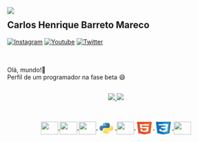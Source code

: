 <img align="left" src="https://cdn.ome.lt/xrNgchrpPa0mDFgJ7T4nQbIDrT0=/fit-in/837x500/smart/uploads/conteudo/fotos/Lista10.gif" width="250"/>

## Carlos Henrique Barreto Mareco

[![Instagram](https://img.shields.io/badge/-Instagram-%23E4405F?style=for-the-badge&logo=instagram&logoColor=white)](https://www.instagram.com/carl_mareco/)
[![Youtube](https://img.shields.io/badge/YouTube-FF0000?style=for-the-badge&logo=youtube&logoColor=white)](https://www.youtube.com/channel/UC353le0uU-SUQ6sCpcLPVFw)
[![Twitter](https://img.shields.io/badge/Twitter-blue?style=for-the-badge&logo=twitter&logoColor=white)](https://twitter.com/carl_mareco)

<br><br>Olá, mundo!👋<br>Perfil de um programador na fase beta 😄<br>

##

<div align="center">
  <a href="https://github.com/Carlos-Mareco">
  <img height="150em" src="https://github-readme-stats.vercel.app/api?username=Carlos-Mareco&show_icons=true&theme=tokyonight&include_all_commits=true&count_private=true"/>
  <img height="150em" src="https://github-readme-stats.vercel.app/api/top-langs/?username=Carlos-Mareco&layout=compact&langs_count=7&theme=tokyonight"/>
</div>

 ##
  
<div align="center" style="display: inline_block"><br>
  <img align="center" height="30" width="40" src="https://cdn.jsdelivr.net/gh/devicons/devicon/icons/c/c-original.svg">
  <img align="center" height="30" width="40" src="https://cdn.jsdelivr.net/gh/devicons/devicon/icons/cplusplus/cplusplus-original.svg">
  <img align="center" height="30" width="40" src="https://cdn.jsdelivr.net/gh/devicons/devicon/icons/java/java-original.svg">
  <img align="center" height="30" width="40" src="https://raw.githubusercontent.com/devicons/devicon/master/icons/python/python-original.svg">
  <img align="center" height="30" width="40" src="https://cdn.jsdelivr.net/gh/devicons/devicon/icons/javascript/javascript-original.svg">
  <img align="center" height="30" width="40" src="https://raw.githubusercontent.com/devicons/devicon/master/icons/html5/html5-original.svg">
  <img align="center" height="30" width="40" src="https://raw.githubusercontent.com/devicons/devicon/master/icons/css3/css3-original.svg">
  <img align="center" height="30" width="40" src="https://cdn.jsdelivr.net/gh/devicons/devicon/icons/linux/linux-original.svg">
  
  ##
  
<div> 
